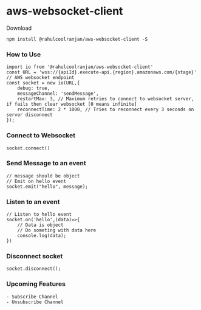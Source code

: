 # aws-websocket-client

Download
```
npm install @rahulcoolranjan/aws-websocket-client -S
```


### How to Use
```
import io from '@rahulcoolranjan/aws-websocket-client'
const URL = 'wss://{apiId}.execute-api.{region}.amazonaws.com/{stage}' // AWS websocket endpoint
const socket = new io(URL,{
    debug: true,
    messageChannel: 'sendMessage',
    restartMax: 3, // Maximum retries to connect to websocket server, if fails then clear websocket [0 means infinite]
    reconnectTime: 2 * 1000, // Tries to reconnect every 3 seconds on server disconnect
});
```

### Connect to Websocket
```
socket.connect()
```

### Send Message to an event
```
// message should be object
// Emit on hello event
socket.emit("hello", message);
```


### Listen to an event
```
// Listen to hello event 
socket.on('hello',(data)=>{
    // Data is object
    // Do someting with data here
    console.log(data);
})
```

### Disconnect socket
```
socket.disconnect();
```

### Upcoming Features
```
- Subscribe Channel
- Unsubscribe Channel
